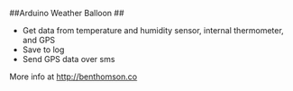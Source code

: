 ##Arduino Weather Balloon ##

- Get data from temperature and humidity sensor, internal thermometer, and GPS
- Save to log
- Send GPS data over sms

More info at http://benthomson.co

